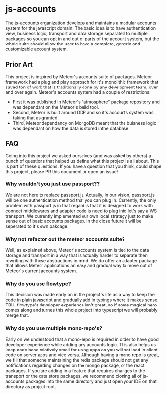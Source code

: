 # js-accounts

The js-accounts organization develops and maintains a modular accounts system for the javascript domain.
The basic idea is to have authentication view, business logic, transport and data storage separated to multiple packages so you can opt in and out of parts of the account system, but the whole suite should allow the user to have a complete, generic and customizable account system.

## Prior Art

This project is inspired by Meteor's accounts suite of packages. Meteor framework had a plug and play approach for it's monolithic framework that saved ton of work that is traditionally done by any development team, over and over again.
Meteor's accounts system had a couple of restrictions:
- First it was published in Meteor's "atmosphere" package repository and was dependant on the Meteor's build tool.  
- Second, Meteor is built around DDP and so it's accounts system was taking that as granted.
- Third, Meteor dependancy on MongoDB meant that the buisness logic was dependant on how the data is stored inthe database.

## FAQ

Going into this project we asked ourselves (and was asked by others) a bunch of questions that helped us define what this project is all about. This is part of these questions:
If you have a question that you think, could shape this project, please PR this document or open an issue!

### Why wouldn't you just use passport??

We are not here to replace passport.js. Actually, in our vision, passport.js will be one authentication method that you can plug in. Currently, the only problem with passport.js in that regard is that it is designed to work with connect middlewares and adapter code is need to plug into let's say a WS transport. 
We currently implemented our own local strategy just to make sense out of basic accounts packages. In the close future it will be seperated to it's own pakcage.

### Why not refactor out the meteor accounts suite?

Well, as explained above, Meteor's accounts system is tied to the data storage and transport in a way that is actually harder to separate then rewriting with those abstractions in mind. We do offer an adapter package that allows Meteor applications an easy and gradual way to move out of Meteor's current accounts system.

### Why do you use flowtype?

This decision was made early on in the project's life as a way to keep the code in plain javascript and gradually add in typings where it makes sense. TBH, flowtype's developer experience isn't great, so if some magical hero comes along and turnes this whole project into typescript we will probably merge that.

### Why do you use multiple mono-repo's?

Early on we understood that a mono-repo is required in order to have good developer experience while adding any accounts logic.
This also helps us keep code base relatively small for using apps as you will not load in client code on server apps and vice versa. Although having a mono repo is great, we fill that someone maintaining the redis package should not get any notifications regarding changes on the mongo package, or the react packages. If you are adding in a feature that requires changes to the transport or the data store packages, we recommend cloning all of js-accounts packages into the same directory and just open your IDE on that directory as project root.

